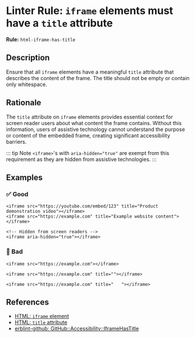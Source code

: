 # Linter Rule: `iframe` elements must have a `title` attribute

**Rule:** `html-iframe-has-title`

## Description

Ensure that all `iframe` elements have a meaningful `title` attribute that describes the content of the frame. The title should not be empty or contain only whitespace.

## Rationale

The `title` attribute on `iframe` elements provides essential context for screen reader users about what content the frame contains. Without this information, users of assistive technology cannot understand the purpose or content of the embedded frame, creating significant accessibility barriers.

::: tip Note
`<iframe>`'s with `aria-hidden="true"` are exempt from this requirement as they are hidden from assistive technologies.
:::

## Examples

### ✅ Good

```erb
<iframe src="https://youtube.com/embed/123" title="Product demonstration video"></iframe>
<iframe src="https://example.com" title="Example website content"></iframe>

<!-- Hidden from screen readers -->
<iframe aria-hidden="true"></iframe>
```

### 🚫 Bad

```erb
<iframe src="https://example.com"></iframe>

<iframe src="https://example.com" title=""></iframe>

<iframe src="https://example.com" title="   "></iframe>
```

## References

- [HTML: `iframe` element](https://developer.mozilla.org/en-US/docs/Web/HTML/Element/iframe)
- [HTML: `title` attribute](https://developer.mozilla.org/en-US/docs/Web/HTML/Global_attributes/title)
- [erblint-github: GitHub::Accessibility::IframeHasTitle](https://github.com/github/erblint-github/blob/main/docs/rules/accessibility/iframe-has-title.md)
